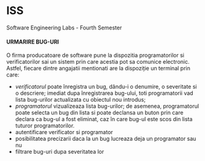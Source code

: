 # ISS
Software Engineering Labs - Fourth Semester
<h4>URMARIRE BUG-URI </h4>
<p> O firma producatoare de software pune la dispozitia programatorilor si verificatorilor sai un sistem prin care acestia pot sa comunice electronic. Astfel, fiecare dintre angajatii mentionati are la dispoziție un terminal prin care: 
  <ul>
    <li> <em>verificatorul</em>  poate  înregistra  un  bug,  dându-i  o  denumire, o severitate  si  o  descriere;  imediat  dupa înregistrarea bug-ului, toti  programatorii vad  lista bug-urilor  actualizata cu obiectul nou introdus; </li>
    <li> <em>programatorul</em> vizualizeaza lista bug-urilor; de asemenea, programatorul poate selecta un bug din lista si poate declansa un buton prin care declara ca bug-ul a fost eliminat, caz în care bug-ul este scos din lista tuturor programatorilor.  </li>
    <li> autentificare verificator si programator </li>
    <li> posibilitatea precizarii daca la un bug lucreaza deja un programator sau nu </li>
    <li> filtrare bug-uri dupa severitatea lor </li>
  </ul>
</p>
